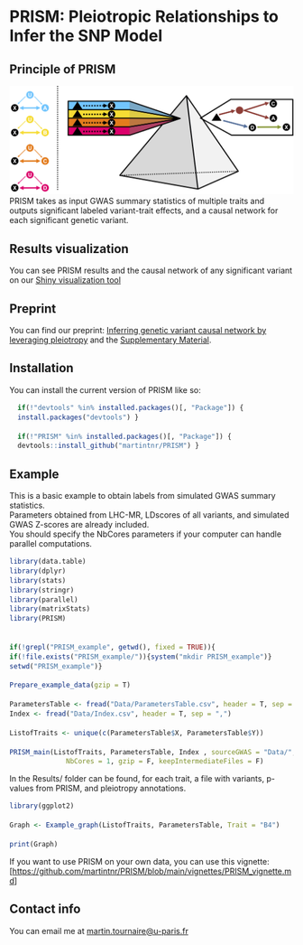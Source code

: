 
<!-- README.md is generated from README.Rmd. Please edit that file -->

# PRISM: Pleiotropic Relationships to Infer the SNP Model

<!-- badges: start -->
<!-- badges: end -->

## Principle of PRISM

![PRISM](Github_Fig.png) PRISM takes as input GWAS summary statistics of
multiple traits and outputs significant labeled variant-trait effects, and a causal network for each significant genetic variant.

## Results visualization

You can see PRISM results and the causal network of any significant variant on our
[Shiny visualization tool](https://verbam01.shinyapps.io/PRISM/)

## Preprint

You can find our preprint: [Inferring genetic variant causal network by leveraging pleiotropy](https://github.com/martintnr/PRISM/blob/main/PRISM.pdf)
and the [Supplementary Material](https://github.com/martintnr/PRISM/blob/main/Supplementary.pdf).

## Installation

You can install the current version of PRISM like so:

``` r
  if(!"devtools" %in% installed.packages()[, "Package"]) {
  install.packages("devtools") }

  if(!"PRISM" %in% installed.packages()[, "Package"]) {
  devtools::install_github("martintnr/PRISM") }
```

## Example

This is a basic example to obtain labels from simulated GWAS summary
statistics.  
Parameters obtained from LHC-MR, LDscores of all variants, and simulated
GWAS Z-scores are already included.  
You should specify the NbCores parameters if your computer can handle
parallel computations.

``` r
library(data.table)
library(dplyr)
library(stats)
library(stringr)
library(parallel)
library(matrixStats)
library(PRISM)


if(!grepl("PRISM_example", getwd(), fixed = TRUE)){
if(!file.exists("PRISM_example/")){system("mkdir PRISM_example")}
setwd("PRISM_example")}

Prepare_example_data(gzip = T)

ParametersTable <- fread("Data/ParametersTable.csv", header = T, sep = ",")
Index <- fread("Data/Index.csv", header = T, sep = ",")

ListofTraits <- unique(c(ParametersTable$X, ParametersTable$Y))

PRISM_main(ListofTraits, ParametersTable, Index , sourceGWAS = "Data/",
              NbCores = 1, gzip = F, keepIntermediateFiles = F)
```

In the Results/ folder can be found, for each trait, a file with
variants, p-values from PRISM, and pleiotropy annotations.

``` r
library(ggplot2)

Graph <- Example_graph(ListofTraits, ParametersTable, Trait = "B4")

print(Graph)
```

If you want to use PRISM on your own data, you can use this vignette:
\[<https://github.com/martintnr/PRISM/blob/main/vignettes/PRISM_vignette.md>\]

## Contact info

You can email me at martin.tournaire@u-paris.fr
